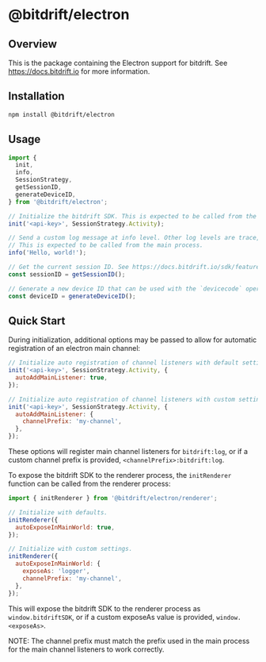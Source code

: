 # @bitdrift/electron

## Overview

This is the package containing the Electron support for bitdrift. See https://docs.bitdrift.io for more information.

## Installation

```bash
npm install @bitdrift/electron
```

## Usage

```javascript
import {
  init,
  info,
  SessionStrategy,
  getSessionID,
  generateDeviceID,
} from '@bitdrift/electron';

// Initialize the bitdrift SDK. This is expected to be called from the main process.
init('<api-key>', SessionStrategy.Activity);

// Send a custom log message at info level. Other log levels are trace, debug, warn, and error.
// This is expected to be called from the main process.
info('Hello, world!');

// Get the current session ID. See https://docs.bitdrift.io/sdk/features#session-management for more information about session management.
const sessionID = getSessionID();

// Generate a new device ID that can be used with the `devicecode` operator in bd tail. See https://docs.bitdrift.io/cli/quickstart.html#log-tailing for more information.
const deviceID = generateDeviceID();
```

## Quick Start

During initialization, additional options may be passed to allow for automatic registration of an electron main channel:

```javascript
// Initialize auto registration of channel listeners with default settings.
init('<api-key>', SessionStrategy.Activity, {
  autoAddMainListener: true,
});

// Initialize auto registration of channel listeners with custom settings.
init('<api-key>', SessionStrategy.Activity, {
  autoAddMainListener: {
    channelPrefix: 'my-channel',
  },
});
```

These options will register main channel listeners for `bitdrift:log`, or if a custom channel prefix is provided, `<channelPrefix>:bitdrift:log`.

To expose the bitdrift SDK to the renderer process, the `initRenderer` function can be called from the renderer process:

```javascript
import { initRenderer } from '@bitdrift/electron/renderer';

// Initialize with defaults.
initRenderer({
  autoExposeInMainWorld: true,
});

// Initialize with custom settings.
initRenderer({
  autoExposeInMainWorld: {
    exposeAs: 'logger',
    channelPrefix: 'my-channel',
  },
});
```

This will expose the bitdrift SDK to the renderer process as `window.bitdriftSDK`, or if a custom exposeAs value is provided, `window.<exposeAs>`.

NOTE: The channel prefix must match the prefix used in the main process for the main channel listeners to work correctly.
